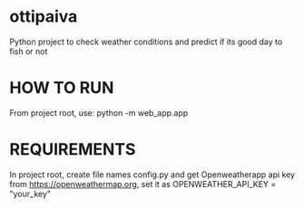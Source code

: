 # ottipaiva
Python project to check weather conditions and predict if its good day to fish or not

# HOW TO RUN
From project root, use: python -m web_app.app

# REQUIREMENTS
In project root, create file names config.py and get Openweatherapp api key from https://openweathermap.org, set it as OPENWEATHER_API_KEY = "your_key"
